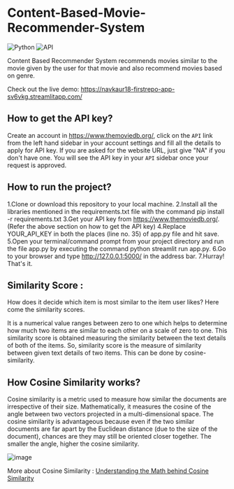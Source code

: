 
# Content-Based-Movie-Recommender-System

![Python](https://img.shields.io/badge/Python-3.8-blueviolet)
![API](https://img.shields.io/badge/API-TMDB-fcba03)



Content Based Recommender System recommends movies similar to the movie given by the user for that movie and also recommend movies based on genre.

Check out the live demo: https://navkaur18-firstrepo-app-sv6vkg.streamlitapp.com/

## How to get the API key?

Create an account in https://www.themoviedb.org/, click on the `API` link from the left hand sidebar in your account settings and fill all the details to apply for API key. If you are asked for the website URL, just give "NA" if you don't have one. You will see the API key in your `API` sidebar once your request is approved.

## How to run the project?

1.Clone or download this repository to your local machine.
2.Install all the libraries mentioned in the requirements.txt file with the command pip install -r requirements.txt
3.Get your API key from https://www.themoviedb.org/. (Refer the above section on how to get the API key)
4.Replace YOUR_API_KEY in both the places (line no. 35) of app.py file and hit save.
5.Open your terminal/command prompt from your project directory and run the file app.py by executing the command python streamlit run app.py.
6.Go to your browser and type http://127.0.0.1:5000/ in the address bar.
7.Hurray! That's it.


## Similarity Score : 

   How does it decide which item is most similar to the item user likes? Here come the similarity scores.
   
   It is a numerical value ranges between zero to one which helps to determine how much two items are similar to each other on a scale of zero to one. This similarity score is obtained measuring the similarity between the text details of both of the items. So, similarity score is the measure of similarity between given text details of two items. This can be done by cosine-similarity.
   
## How Cosine Similarity works?
  Cosine similarity is a metric used to measure how similar the documents are irrespective of their size. Mathematically, it measures the cosine of the angle between two vectors projected in a multi-dimensional space. The cosine similarity is advantageous because even if the two similar documents are far apart by the Euclidean distance (due to the size of the document), chances are they may still be oriented closer together. The smaller the angle, higher the cosine similarity.
  
  ![image](https://user-images.githubusercontent.com/36665975/70401457-a7530680-1a55-11ea-9158-97d4e8515ca4.png)

  
More about Cosine Similarity : [Understanding the Math behind Cosine Similarity](https://www.machinelearningplus.com/nlp/cosine-similarity/)

